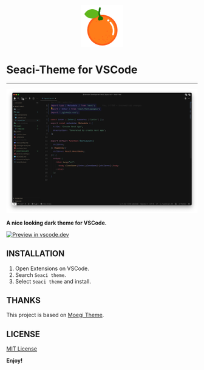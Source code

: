 <div align=center><img src="README.assets/icon.png" alt="icon" style="zoom:50%;" /></div>

# Seaci-Theme for VSCode

---

![shoot](README.assets/shot.jpg)

**A nice looking dark theme for VSCode.**

[![Preview in vscode.dev](https://img.shields.io/badge/preview%20in-vscode.dev-blue)](https://vscode.dev/theme/miguelsolorio.min-theme)

## INSTALLATION

1. Open Extensions on VSCode.
2. Search `Seaci theme`.
3. Select `Seaci theme` and install.

## THANKS

This project is based on [Moegi Theme](https://github.com/moegi-design/vscode-theme).

## LICENSE

[MIT License](LICENSE)

**Enjoy!**
